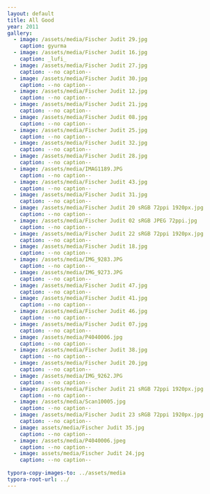 ```yaml
---
layout: default
title: All Good
year: 2011
gallery:
  - image: /assets/media/Fischer Judit 29.jpg
    caption: gyurma
  - image: /assets/media/Fischer Judit 16.jpg
    caption: _lufi_
  - image: /assets/media/Fischer Judit 27.jpg
    caption: --no caption--
  - image: /assets/media/Fischer Judit 30.jpg
    caption: --no caption--
  - image: /assets/media/Fischer Judit 12.jpg
    caption: --no caption--
  - image: /assets/media/Fischer Judit 21.jpg
    caption: --no caption--
  - image: /assets/media/Fischer Judit 08.jpg
    caption: --no caption--
  - image: /assets/media/Fischer Judit 25.jpg
    caption: --no caption--
  - image: /assets/media/Fischer Judit 32.jpg
    caption: --no caption--
  - image: /assets/media/Fischer Judit 28.jpg
    caption: --no caption--
  - image: /assets/media/IMAG1189.JPG
    caption: --no caption--
  - image: /assets/media/Fischer Judit 43.jpg
    caption: --no caption--
  - image: /assets/media/Fischer Judit 31.jpg
    caption: --no caption--
  - image: /assets/media/Fischer Judit 20 sRGB 72ppi 1920px.jpg
    caption: --no caption--
  - image: /assets/media/Fischer Judit 02 sRGB JPEG 72ppi.jpg
    caption: --no caption--
  - image: /assets/media/Fischer Judit 22 sRGB 72ppi 1920px.jpg
    caption: --no caption--
  - image: /assets/media/Fischer Judit 18.jpg
    caption: --no caption--
  - image: /assets/media/IMG_9283.JPG
    caption: --no caption--
  - image: /assets/media/IMG_9273.JPG
    caption: --no caption--
  - image: /assets/media/Fischer Judit 47.jpg
    caption: --no caption--
  - image: /assets/media/Fischer Judit 41.jpg
    caption: --no caption--
  - image: /assets/media/Fischer Judit 46.jpg
    caption: --no caption--
  - image: /assets/media/Fischer Judit 07.jpg
    caption: --no caption--
  - image: /assets/media/P4040006.jpg
    caption: --no caption--
  - image: /assets/media/Fischer Judit 38.jpg
    caption: --no caption--
  - image: /assets/media/Fischer Judit 20.jpg
    caption: --no caption--
  - image: /assets/media/IMG_9262.JPG
    caption: --no caption--
  - image: /assets/media/Fischer Judit 21 sRGB 72ppi 1920px.jpg
    caption: --no caption--
  - image: /assets/media/Scan10005.jpg
    caption: --no caption--
  - image: /assets/media/Fischer Judit 23 sRGB 72ppi 1920px.jpg
    caption: --no caption--
  - image: assets/media/Fischer Judit 35.jpg
    caption: --no caption--
  - image: /assets/media/P4040006.jpeg
    caption: --no caption--
  - image: assets/media/Fischer Judit 24.jpg
    caption: --no caption--
    
typora-copy-images-to: ../assets/media
typora-root-url: ../
---
```


